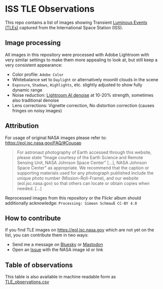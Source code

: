 # ISS TLE Observations

This repo contains a list of images showing Transient [Luminous Events (TLEs)](https://en.wikipedia.org/wiki/Upper-atmospheric_lightning) captured from the International Space Station (ISS).

## Image processing

All images in this repository were processed with Adobe Lightroom with very similar settings to make them more appealing to look at, but still keep a very consistent appearance:

* Color profile: `Adobe Color`
* Whitebalance set to `Daylight` or alternatively moonlit clouds in the scene
* `Exposure`, `Shadows`, `Highlights`, etc. slightly adjusted to show fully dynamic range
* Noise reduction: [Lightroom AI denoise](https://blog.adobe.com/en/publish/2023/04/18/denoise-demystified) at 10-20% strength, sometimes also traditional denoise
* Lens corrections: Vignette correction, No distortion correction (causes fringes on noisy images)

## Attribution

For usage of original NASA images please refer to: https://eol.jsc.nasa.gov/FAQ/#Couoap
> For astronaut photography of Earth accessed through this website, please state “Image courtesy of the Earth Science and Remote Sensing Unit, NASA Johnson Space Center" [...], NASA Johnson Space Center" as appropriate. We recommend that the caption or supporting materials used for any photograph published include the unique photo number (Mission-Roll-Frame), and our website (eol.jsc.nasa.gov) so that others can locate or obtain copies when needed. [...]

Reprocessed images from this repository or the Flickr album should additionally acknowledge: `Processing: Simeon Schmauß CC-BY 4.0`

## How to contribute

If you find TLE images on https://eol.jsc.nasa.gov which are not yet on the list, you can contribute them in two ways:

* Send me a message on [Bluesky](https://bsky.app/profile/stim3on.bsky.social) or [Mastodon](https://fosstodon.org/@stim3on)
* Open an [Issue](https://github.com/sschmaus/ISS_TLE_observations/issues/new?title=New%20TLE%20observation&body=The%20following%20Astronaut%20image[s]%20contain%20TLEs,%20please%20add%20them%20to%20the%20repository:) with the NASA image id or link

## Table of observations

This table is also available in machine readable form as [TLE_observations.csv](TLE_observations.csv)